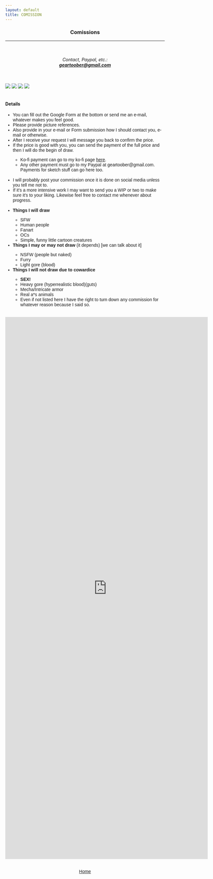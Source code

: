 ```yaml
---
layout: default
title: COMISSION
---
```


<h3><p style="text-align: center;">Comissions</p></h3>
<hr>
<br>
<h6><p style="text-align: center;">Contact, Paypal, etc.:
	<br>
	<b><a href="mailto:geartoober@gmail.com" target="_blank">geartoober@gmail.com</a></b></p></h6>
<br>
<img src="{{ site.url }}/assets/images/comishsheet1.png">
<img src="{{ site.url }}/assets/images/comishsheet2.png">
<img src="{{ site.url }}/assets/images/comishsheet3.png">
<img src="{{ site.url }}/assets/images/comishsheet4.png">
<br>
<br>
<h4>Details</h4>

<ul style="font-family: 'Kosugi', sans-serif;">
<li>You can fill out the Google Form at the bottom or send me an e-mail, whatever makes you feel good.</li>
<li>Please provide picture references.</li>
<li>Also provide in your e-mail or Form submission how I should contact you, e-mail or otherwise.</li>
<li>After I receive your request I will message you back to confirm the price.</li>
<li>If the price is good with you, you can send the payment of the full price and then I will do the begin of draw.</li>
  <ul>
  <li>Ko-fi payment can go to my ko-fi page <a href="https://ko-fi.com/meltface" target="_blank">here</a>.</li>
  <li>Any other payment must go to my Paypal at geartoober@gmail.com. Payments for sketch stuff can go here too.</li>
  </ul>
<br>
<li>I will probably post your commission once it is done on social media unless you tell me not to.</li>
<li>If it's a more intensive work I may want to send you a WIP or two to make sure it's to your liking. Likewise feel free to contact me whenever about progress.</li>
<br>
<li><b>Things I will draw</b></li>
  <ul>
  <li>SFW</li>
  <li>Human people</li>
  <li>Fanart</li>
  <li>OCs</li>
  <li>Simple, funny little cartoon creatures</li>
  </ul>
<li><b>Things I may or may not draw</b> (it depends) [we can talk about it]</li>
  <ul>
  <li>NSFW (people but naked)</li>
  <li>Furry</li>
  <li>Light gore (blood)</li>
  </ul>
<li><b>Things I will not draw due to cowardice</b></li>
  <ul>
  <li><b>SEX!</b></li>
  <li>Heavy gore (hyperrealistic blood)(guts)</li>
  <li>Mecha/Intricate armor</li>
  <li>Real a*s animals</li>
  <li>Even if not listed here I have the right to turn down any commission for whatever reason because I said so.</li>
  </ul>
</ul>
<br>
<iframe src="https://docs.google.com/forms/d/e/1FAIpQLSfZ58wXWP8JwVbl2deoPrrgPZAzTAnlDBGRbIMvTb26JZRytA/viewform?embedded=true" width="640" height="1713" frameborder="0" marginheight="0" marginwidth="0">Loading...</iframe>
<br>
<br>
<p style="text-align: center; font-family: 'Kosugi', sans-serif;"><a href="{{ site.baseurl }}{% link index.html %}">Home</a></p>
